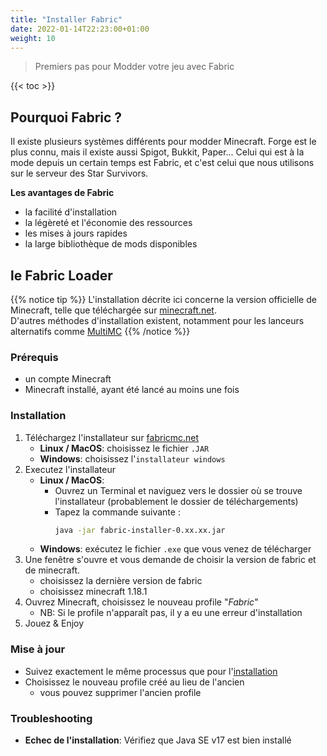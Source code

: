 ```yaml
---
title: "Installer Fabric"
date: 2022-01-14T22:23:00+01:00
weight: 10
---
```


> Premiers pas pour Modder votre jeu avec Fabric

{{< toc >}}

## Pourquoi Fabric ?

Il existe plusieurs systèmes différents pour modder Minecraft. Forge est le plus connu, mais il existe aussi Spigot, Bukkit, Paper... Celui qui est à la mode depuis un certain temps est Fabric, et c'est celui que nous utilisons sur le serveur des Star Survivors.  

**Les avantages de Fabric**
 - la facilité d'installation
 - la légèreté et l'économie des ressources
 - les mises à jours rapides
 - la large bibliothèque de mods disponibles

## le Fabric Loader
 
{{% notice tip %}}
L'installation décrite ici concerne la version officielle de Minecraft, telle que téléchargée sur [minecraft.net](http://minecraft.net).  
D'autres méthodes d'installation existent, notamment pour les lanceurs alternatifs comme [MultiMC](https://fabricmc.net/wiki/player:tutorials:install_multimc:windows)
{{% /notice %}}

### Prérequis
 - un compte Minecraft
 - Minecraft installé, ayant été lancé au moins une fois

### Installation

1. Téléchargez l'installateur sur [<i class="fa-solid fa-link"></i>fabricmc.net](http://fabricmc.net)
   - **<i class="fa-brands fa-linux"></i> Linux / <i class="fa-brands fa-apple"></i> MacOS**: choisissez le fichier `.JAR`
   - **<i class="fa-brands fa-windows"></i> Windows**: choisissez l'`installateur windows`
2. Executez l'installateur
   - **<i class="fa-brands fa-linux"></i> Linux / <i class="fa-brands fa-apple"></i> MacOS**:
     - Ouvrez un Terminal et naviguez vers le dossier où se trouve l'installateur (probablement le dossier de téléchargements)
     - Tapez la commande suivante : 
         ```bash
         java -jar fabric-installer-0.xx.xx.jar
         ```
   - **<i class="fa-brands fa-windows"></i> Windows**: exécutez le fichier `.exe` que vous venez de télécharger 
5. Une fenêtre s'ouvre et vous demande de choisir la version de fabric et de minecraft.
     - choisissez la dernière version de fabric
     - choisissez minecraft 1.18.1
3. Ouvrez Minecraft, choisissez le nouveau profile "*Fabric*"
   - NB: Si le profile n'apparaît pas, il y a eu une erreur d'installation
4. Jouez & Enjoy

### Mise à jour

 - Suivez exactement le même processus que pour l'[installation](#installation)
 - Choisissez le nouveau profile créé au lieu de l'ancien
   - vous pouvez supprimer l'ancien profile

### Troubleshooting

 - **Echec de l'installation**: Vérifiez que Java SE v17 est bien installé
 


